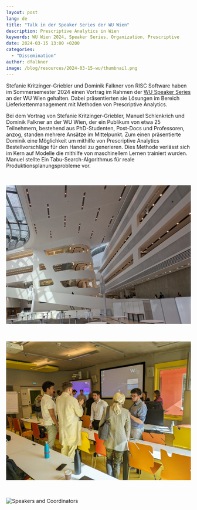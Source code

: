 ```yaml
---
layout: post
lang: de
title: "Talk in der Speaker Series der WU Wien"
description: Prescriptive Analytics in Wien
keywords: WU Wien 2024, Speaker Series, Organization, Prescriptive
date: 2024-03-15 13:00 +0200
categories:
  - "Dissemination"
author: dfalkner
image: /blog/resources/2024-03-15-wu/thumbnail.png
---
```


Stefanie Kritzinger-Griebler und Dominik Falkner von RISC Software haben im Sommersemester 2024 einen Vortrag im Rahmen der [WU Speaker Series][speaker] an der WU Wien gehalten. Dabei präsentierten sie Lösungen im Bereich Lieferkettenmanagement mit Methoden von Prescriptive Analytics.

<!--more-->
Bei dem Vortrag von Stefanie Kritzinger-Griebler, Manuel Schlenkrich und Dominik Falkner an der WU Wien, der ein Publikum von etwa 25 Teilnehmern, bestehend aus PhD-Studenten, Post-Docs und Professoren, anzog, standen mehrere Ansätze im Mittelpunkt. Zum einen präsentierte Dominik eine Möglichkeit um mithilfe von Prescriptive Analytics Bestellvorschläge für den Handel zu generieren. Dies Methode verlässt sich im Kern auf Modelle die mithilfe von maschinellem Lernen trainiert wurden. Manuel stellte Ein Tabu-Search-Algorithmus für reale Produktionsplanungsprobleme vor.

<br/>

![Innen Räumlichkeiten der WU](/blog/resources/2024-03-15-wu/spaceship.jpg)

<br/>

![Diskussion](/blog/resources/2024-03-15-wu/discussion.jpg)

<br/>

![Speakers and Coordinators](/blog/resources/2024-03-15-wu/thumbnail.png)

[speaker]: https://www.wu.ac.at/en/scm/events/speaker-series/summer-semester-2024/